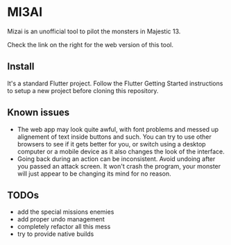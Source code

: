 # MI3AI

Mizai is an unofficial tool to pilot the monsters in Majestic 13.

Check the link on the right for the web version of this tool.

## Install

It's a standard Flutter project. Follow the Flutter Getting Started instructions to setup a new project before cloning this repository.

## Known issues

 - The web app may look quite awful, with font problems and messed up alignement of text inside buttons and such. You can try to use other browsers to see if it gets better for you, or switch using a desktop computer or a mobile device as it also changes the look of the interface.
 - Going back during an action can be inconsistent. Avoid undoing after you passed an attack screen. It won't crash the program, your monster will just appear to be changing its mind for no reason.

 ## TODOs

  - add the special missions enemies
  - add proper undo management
  - completely refactor all this mess
  - try to provide native builds
